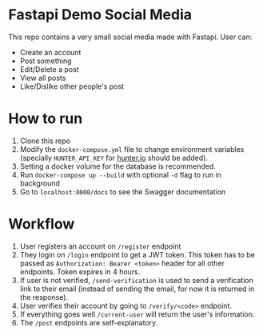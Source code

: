 # Fastapi Demo Social Media
This repo contains a very small social media made with Fastapi.
User can:
- Create an account
- Post something
- Edit/Delete a post
- View all posts
- Like/Dislike other people's post

# How to run
1. Clone this repo
2. Modify the `docker-compose.yml` file to change environment variables (specially `HUNTER_API_KEY` for [hunter.io](https://hunter.io) should be added). 
3. Setting a docker volume for the database is recommended.
4. Run `docker-compose up --build` with optional `-d` flag to run in background
5. Go to `localhost:8000/docs` to see the Swagger documentation

# Workflow
1. User registers an account on `/register` endpoint
2. They login on `/login` endpoint to get a JWT token. This token has to be passed as `Authorization: Bearer <token>` header for all other endpoints. Token expires in 4 hours.
3. If user is not verified, `/send-verification` is used to send a verification link to their email (instead of sending the email, for now it is returned in the response).
4. User verifies their account by going to `/verify/<code>` endpoint.
5. If everything goes well `/current-user` will return the user's information.
6. The `/post` endpoints are self-explanatory.